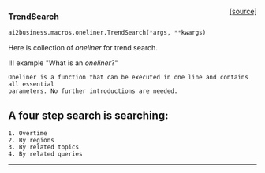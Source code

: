 <span style="float:right;">[[source]](https://github.com/ai2business/ai2business/blob/main/ai2business/macros/oneliner.py#L8)</span>

### TrendSearch


```python
ai2business.macros.oneliner.TrendSearch(*args, **kwargs)
```


Here is collection of *oneliner* for trend search.

!!! example "What is an *oneliner*?"

    Oneliner is a function that can be executed in one line and contains all essential
    parameters. No further introductions are needed.

## A four step search is searching:

    1. Overtime
    2. By regions
    3. By related topics
    4. By related queries


----

